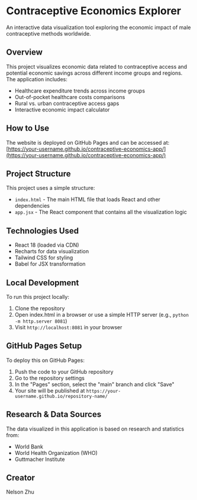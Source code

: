 # Contraceptive Economics Explorer

An interactive data visualization tool exploring the economic impact of male contraceptive methods worldwide.

## Overview

This project visualizes economic data related to contraceptive access and potential economic savings across different income groups and regions. The application includes:

- Healthcare expenditure trends across income groups
- Out-of-pocket healthcare costs comparisons
- Rural vs. urban contraceptive access gaps
- Interactive economic impact calculator

## How to Use

The website is deployed on GitHub Pages and can be accessed at: [https://your-username.github.io/contraceptive-economics-app/](https://your-username.github.io/contraceptive-economics-app/)

## Project Structure

This project uses a simple structure:
- `index.html` - The main HTML file that loads React and other dependencies
- `app.jsx` - The React component that contains all the visualization logic

## Technologies Used

- React 18 (loaded via CDN)
- Recharts for data visualization
- Tailwind CSS for styling
- Babel for JSX transformation

## Local Development

To run this project locally:
1. Clone the repository
2. Open index.html in a browser or use a simple HTTP server (e.g., `python -m http.server 8081`)
3. Visit `http://localhost:8081` in your browser

## GitHub Pages Setup

To deploy this on GitHub Pages:
1. Push the code to your GitHub repository
2. Go to the repository settings
3. In the "Pages" section, select the "main" branch and click "Save"
4. Your site will be published at `https://your-username.github.io/repository-name/`

## Research & Data Sources

The data visualized in this application is based on research and statistics from:
- World Bank
- World Health Organization (WHO)
- Guttmacher Institute

## Creator

Nelson Zhu 
